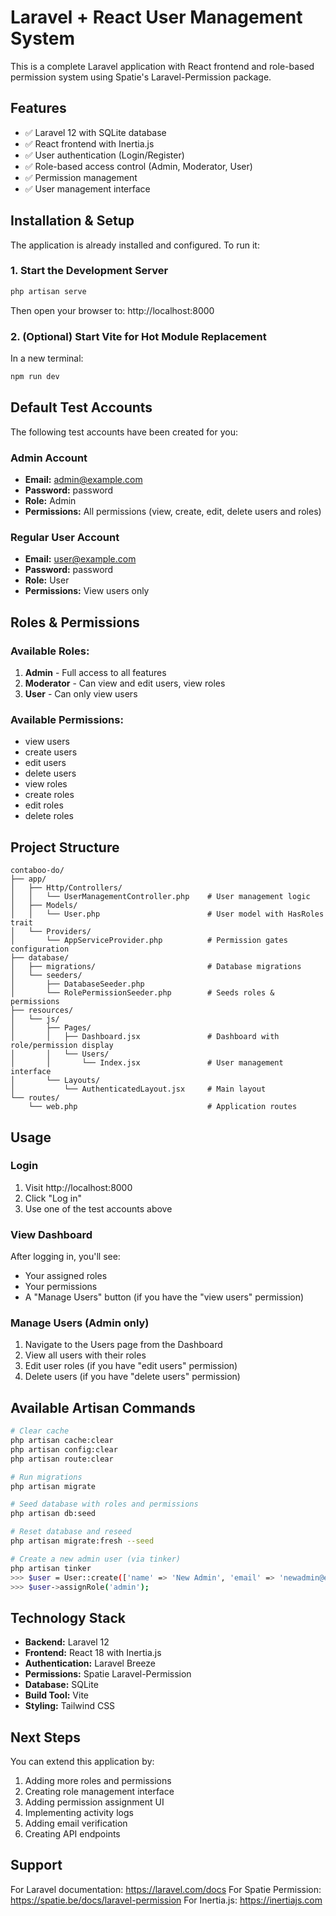 # Laravel + React User Management System

This is a complete Laravel application with React frontend and role-based permission system using Spatie's Laravel-Permission package.

## Features

- ✅ Laravel 12 with SQLite database
- ✅ React frontend with Inertia.js
- ✅ User authentication (Login/Register)
- ✅ Role-based access control (Admin, Moderator, User)
- ✅ Permission management
- ✅ User management interface

## Installation & Setup

The application is already installed and configured. To run it:

### 1. Start the Development Server

```bash
php artisan serve
```

Then open your browser to: http://localhost:8000

### 2. (Optional) Start Vite for Hot Module Replacement

In a new terminal:

```bash
npm run dev
```

## Default Test Accounts

The following test accounts have been created for you:

### Admin Account
- **Email:** admin@example.com
- **Password:** password
- **Role:** Admin
- **Permissions:** All permissions (view, create, edit, delete users and roles)

### Regular User Account
- **Email:** user@example.com
- **Password:** password
- **Role:** User
- **Permissions:** View users only

## Roles & Permissions

### Available Roles:
1. **Admin** - Full access to all features
2. **Moderator** - Can view and edit users, view roles
3. **User** - Can only view users

### Available Permissions:
- view users
- create users
- edit users
- delete users
- view roles
- create roles
- edit roles
- delete roles

## Project Structure

```
contaboo-do/
├── app/
│   ├── Http/Controllers/
│   │   └── UserManagementController.php    # User management logic
│   ├── Models/
│   │   └── User.php                        # User model with HasRoles trait
│   └── Providers/
│       └── AppServiceProvider.php          # Permission gates configuration
├── database/
│   ├── migrations/                         # Database migrations
│   └── seeders/
│       ├── DatabaseSeeder.php
│       └── RolePermissionSeeder.php        # Seeds roles & permissions
├── resources/
│   └── js/
│       ├── Pages/
│       │   ├── Dashboard.jsx               # Dashboard with role/permission display
│       │   └── Users/
│       │       └── Index.jsx               # User management interface
│       └── Layouts/
│           └── AuthenticatedLayout.jsx     # Main layout
└── routes/
    └── web.php                             # Application routes
```

## Usage

### Login
1. Visit http://localhost:8000
2. Click "Log in"
3. Use one of the test accounts above

### View Dashboard
After logging in, you'll see:
- Your assigned roles
- Your permissions
- A "Manage Users" button (if you have the "view users" permission)

### Manage Users (Admin only)
1. Navigate to the Users page from the Dashboard
2. View all users with their roles
3. Edit user roles (if you have "edit users" permission)
4. Delete users (if you have "delete users" permission)

## Available Artisan Commands

```bash
# Clear cache
php artisan cache:clear
php artisan config:clear
php artisan route:clear

# Run migrations
php artisan migrate

# Seed database with roles and permissions
php artisan db:seed

# Reset database and reseed
php artisan migrate:fresh --seed

# Create a new admin user (via tinker)
php artisan tinker
>>> $user = User::create(['name' => 'New Admin', 'email' => 'newadmin@example.com', 'password' => bcrypt('password')]);
>>> $user->assignRole('admin');
```

## Technology Stack

- **Backend:** Laravel 12
- **Frontend:** React 18 with Inertia.js
- **Authentication:** Laravel Breeze
- **Permissions:** Spatie Laravel-Permission
- **Database:** SQLite
- **Build Tool:** Vite
- **Styling:** Tailwind CSS

## Next Steps

You can extend this application by:
1. Adding more roles and permissions
2. Creating role management interface
3. Adding permission assignment UI
4. Implementing activity logs
5. Adding email verification
6. Creating API endpoints

## Support

For Laravel documentation: https://laravel.com/docs
For Spatie Permission: https://spatie.be/docs/laravel-permission
For Inertia.js: https://inertiajs.com
